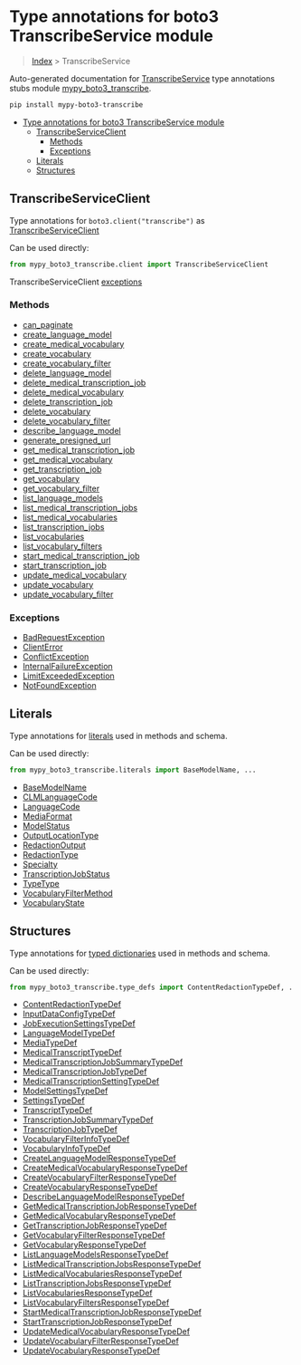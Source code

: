 # Type annotations for boto3 TranscribeService module

> [Index](../index.md) > TranscribeService

Auto-generated documentation for [TranscribeService](https://boto3.amazonaws.com/v1/documentation/api/latest/reference/services/transcribe.html#TranscribeService)
type annotations stubs module [mypy_boto3_transcribe](https://pypi.org/project/mypy-boto3-transcribe/).

```bash
pip install mypy-boto3-transcribe
```

- [Type annotations for boto3 TranscribeService module](#type-annotations-for-boto3-transcribeservice-module)
  - [TranscribeServiceClient](#transcribeserviceclient)
    - [Methods](#methods)
    - [Exceptions](#exceptions)
  - [Literals](#literals)
  - [Structures](#structures)

## TranscribeServiceClient

Type annotations for  `boto3.client("transcribe")` as [TranscribeServiceClient](./client.md)

Can be used directly:

```python
from mypy_boto3_transcribe.client import TranscribeServiceClient
```


TranscribeServiceClient [exceptions](./client.md#exceptions)



### Methods
- [can_paginate](./client.md#can-paginate)
- [create_language_model](./client.md#create-language-model)
- [create_medical_vocabulary](./client.md#create-medical-vocabulary)
- [create_vocabulary](./client.md#create-vocabulary)
- [create_vocabulary_filter](./client.md#create-vocabulary-filter)
- [delete_language_model](./client.md#delete-language-model)
- [delete_medical_transcription_job](./client.md#delete-medical-transcription-job)
- [delete_medical_vocabulary](./client.md#delete-medical-vocabulary)
- [delete_transcription_job](./client.md#delete-transcription-job)
- [delete_vocabulary](./client.md#delete-vocabulary)
- [delete_vocabulary_filter](./client.md#delete-vocabulary-filter)
- [describe_language_model](./client.md#describe-language-model)
- [generate_presigned_url](./client.md#generate-presigned-url)
- [get_medical_transcription_job](./client.md#get-medical-transcription-job)
- [get_medical_vocabulary](./client.md#get-medical-vocabulary)
- [get_transcription_job](./client.md#get-transcription-job)
- [get_vocabulary](./client.md#get-vocabulary)
- [get_vocabulary_filter](./client.md#get-vocabulary-filter)
- [list_language_models](./client.md#list-language-models)
- [list_medical_transcription_jobs](./client.md#list-medical-transcription-jobs)
- [list_medical_vocabularies](./client.md#list-medical-vocabularies)
- [list_transcription_jobs](./client.md#list-transcription-jobs)
- [list_vocabularies](./client.md#list-vocabularies)
- [list_vocabulary_filters](./client.md#list-vocabulary-filters)
- [start_medical_transcription_job](./client.md#start-medical-transcription-job)
- [start_transcription_job](./client.md#start-transcription-job)
- [update_medical_vocabulary](./client.md#update-medical-vocabulary)
- [update_vocabulary](./client.md#update-vocabulary)
- [update_vocabulary_filter](./client.md#update-vocabulary-filter)




### Exceptions
- [BadRequestException](./client.md#badrequestexception)
- [ClientError](./client.md#clienterror)
- [ConflictException](./client.md#conflictexception)
- [InternalFailureException](./client.md#internalfailureexception)
- [LimitExceededException](./client.md#limitexceededexception)
- [NotFoundException](./client.md#notfoundexception)










## Literals

Type annotations for [literals](./literals.md) used in methods and schema.

Can be used directly:

```python
from mypy_boto3_transcribe.literals import BaseModelName, ...
```

- [BaseModelName](./literals.md#basemodelname)
- [CLMLanguageCode](./literals.md#clmlanguagecode)
- [LanguageCode](./literals.md#languagecode)
- [MediaFormat](./literals.md#mediaformat)
- [ModelStatus](./literals.md#modelstatus)
- [OutputLocationType](./literals.md#outputlocationtype)
- [RedactionOutput](./literals.md#redactionoutput)
- [RedactionType](./literals.md#redactiontype)
- [Specialty](./literals.md#specialty)
- [TranscriptionJobStatus](./literals.md#transcriptionjobstatus)
- [TypeType](./literals.md#typetype)
- [VocabularyFilterMethod](./literals.md#vocabularyfiltermethod)
- [VocabularyState](./literals.md#vocabularystate)




## Structures


Type annotations for [typed dictionaries](./type_defs.md) used in methods and schema.

Can be used directly:

```python
from mypy_boto3_transcribe.type_defs import ContentRedactionTypeDef, ...
```

- [ContentRedactionTypeDef](./type_defs.md#contentredactiontypedef)
- [InputDataConfigTypeDef](./type_defs.md#inputdataconfigtypedef)
- [JobExecutionSettingsTypeDef](./type_defs.md#jobexecutionsettingstypedef)
- [LanguageModelTypeDef](./type_defs.md#languagemodeltypedef)
- [MediaTypeDef](./type_defs.md#mediatypedef)
- [MedicalTranscriptTypeDef](./type_defs.md#medicaltranscripttypedef)
- [MedicalTranscriptionJobSummaryTypeDef](./type_defs.md#medicaltranscriptionjobsummarytypedef)
- [MedicalTranscriptionJobTypeDef](./type_defs.md#medicaltranscriptionjobtypedef)
- [MedicalTranscriptionSettingTypeDef](./type_defs.md#medicaltranscriptionsettingtypedef)
- [ModelSettingsTypeDef](./type_defs.md#modelsettingstypedef)
- [SettingsTypeDef](./type_defs.md#settingstypedef)
- [TranscriptTypeDef](./type_defs.md#transcripttypedef)
- [TranscriptionJobSummaryTypeDef](./type_defs.md#transcriptionjobsummarytypedef)
- [TranscriptionJobTypeDef](./type_defs.md#transcriptionjobtypedef)
- [VocabularyFilterInfoTypeDef](./type_defs.md#vocabularyfilterinfotypedef)
- [VocabularyInfoTypeDef](./type_defs.md#vocabularyinfotypedef)
- [CreateLanguageModelResponseTypeDef](./type_defs.md#createlanguagemodelresponsetypedef)
- [CreateMedicalVocabularyResponseTypeDef](./type_defs.md#createmedicalvocabularyresponsetypedef)
- [CreateVocabularyFilterResponseTypeDef](./type_defs.md#createvocabularyfilterresponsetypedef)
- [CreateVocabularyResponseTypeDef](./type_defs.md#createvocabularyresponsetypedef)
- [DescribeLanguageModelResponseTypeDef](./type_defs.md#describelanguagemodelresponsetypedef)
- [GetMedicalTranscriptionJobResponseTypeDef](./type_defs.md#getmedicaltranscriptionjobresponsetypedef)
- [GetMedicalVocabularyResponseTypeDef](./type_defs.md#getmedicalvocabularyresponsetypedef)
- [GetTranscriptionJobResponseTypeDef](./type_defs.md#gettranscriptionjobresponsetypedef)
- [GetVocabularyFilterResponseTypeDef](./type_defs.md#getvocabularyfilterresponsetypedef)
- [GetVocabularyResponseTypeDef](./type_defs.md#getvocabularyresponsetypedef)
- [ListLanguageModelsResponseTypeDef](./type_defs.md#listlanguagemodelsresponsetypedef)
- [ListMedicalTranscriptionJobsResponseTypeDef](./type_defs.md#listmedicaltranscriptionjobsresponsetypedef)
- [ListMedicalVocabulariesResponseTypeDef](./type_defs.md#listmedicalvocabulariesresponsetypedef)
- [ListTranscriptionJobsResponseTypeDef](./type_defs.md#listtranscriptionjobsresponsetypedef)
- [ListVocabulariesResponseTypeDef](./type_defs.md#listvocabulariesresponsetypedef)
- [ListVocabularyFiltersResponseTypeDef](./type_defs.md#listvocabularyfiltersresponsetypedef)
- [StartMedicalTranscriptionJobResponseTypeDef](./type_defs.md#startmedicaltranscriptionjobresponsetypedef)
- [StartTranscriptionJobResponseTypeDef](./type_defs.md#starttranscriptionjobresponsetypedef)
- [UpdateMedicalVocabularyResponseTypeDef](./type_defs.md#updatemedicalvocabularyresponsetypedef)
- [UpdateVocabularyFilterResponseTypeDef](./type_defs.md#updatevocabularyfilterresponsetypedef)
- [UpdateVocabularyResponseTypeDef](./type_defs.md#updatevocabularyresponsetypedef)
